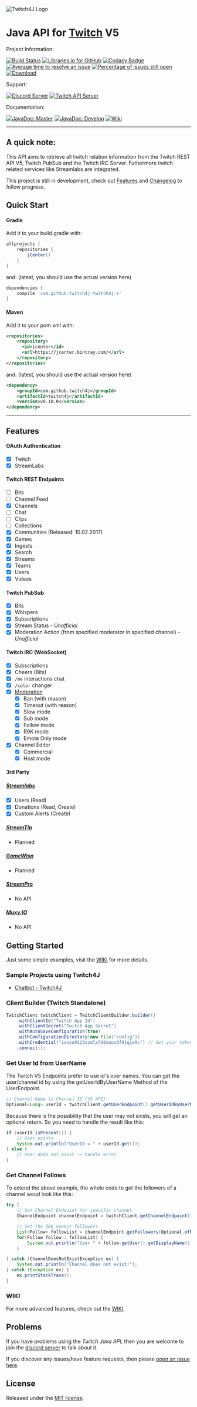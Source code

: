 ![Twitch4J Logo](docs/static_files/logo.png?raw=true)

# Java API for [Twitch](https://www.twitch.tv/) V5

Project Information:

[![Build Status](https://travis-ci.org/PhilippHeuer/twitch4j.svg?branch=master)](https://travis-ci.org/PhilippHeuer/twitch4j)
[![Libraries.io for GitHub](https://img.shields.io/librariesio/github/twitch4j/twitch4j.svg?style=flat-square)]()
[![Codacy Badge](https://api.codacy.com/project/badge/Grade/4d9f9562de194b7f8699f9adfd0c4669)](https://www.codacy.com/app/PhilippHeuer/twitch4j?utm_source=github.com&amp;utm_medium=referral&amp;utm_content=PhilippHeuer/twitch4j&amp;utm_campaign=Badge_Grade)
[![Average time to resolve an issue](http://isitmaintained.com/badge/resolution/PhilippHeuer/twitch4j.svg)](http://isitmaintained.com/project/PhilippHeuer/twitch4j "Average time to resolve an issue")
[![Percentage of issues still open](http://isitmaintained.com/badge/open/PhilippHeuer/twitch4j.svg)](http://isitmaintained.com/project/PhilippHeuer/twitch4j "Percentage of issues still open")
[![Download](https://api.bintray.com/packages/twitch4j/maven/Twitch4J/images/download.svg) ](https://bintray.com/twitch4j/maven/Twitch4J/_latestVersion)

Support:

[![Discord Server](https://discordapp.com/api/guilds/143001431388061696/embed.png?style=banner2)](https://discord.gg/FQ5vgW3)
[![Twitch API Server](https://discordapp.com/api/guilds/325552783787032576/embed.png?style=banner2)](https://discord.gg/8NXaEyV)

Documentation:

[![JavaDoc: Master](https://img.shields.io/badge/JavaDoc-Master-006400.svg?style=flat-square)](https://jitpack.io/com/github/PhilippHeuer/twitch4j/master-SNAPSHOT/javadoc/index.html)
[![JavaDoc: Develop](https://img.shields.io/badge/JavaDoc-Develop-006400.svg?style=flat-square)](https://jitpack.io/com/github/PhilippHeuer/twitch4j/develop-SNAPSHOT/javadoc/index.html)
[![Wiki](https://img.shields.io/badge/Wiki-Github-D3D3D3.svg?style=flat-square)](https://github.com/PhilippHeuer/twitch4j/wiki)

--------

## A quick note:
This API aims to retrieve all twitch relation information from the Twitch REST API V5, Twitch PubSub and the Twitch IRC Server. Futhermore twitch related services like Streamlabs are integrated.

This project is still in development, check out [Features](#features) and [Changelog](#changelog) to follow progress.

## Quick Start

#### Gradle
Add it to your build.gradle with:
```gradle
allprojects {
    repositories {
        jCenter()
    }
}
```
and: (latest, you should use the actual version here)

```gradle
dependencies {
    compile 'com.github.twitch4j:twitch4j:+'
}
```

#### Maven
Add it to your pom.xml with:
```xml
<repositories>
    <repository>
      <id>jcenter</id>
      <url>https://jcenter.bintray.com/</url>
    </repository>
</repositories>
```
and: (latest, you should use the actual version here)

```xml
<dependency>
    <groupId>com.github.twitch4j</groupId>
    <artifactId>twitch4j</artifactId>
    <version>v0.10.0</version>
</dependency>
```

--------

## Features
#### OAuth Authentication
 - [x] Twitch
 - [x] StreamLabs
 
#### Twitch REST Endpoints
 - [ ] Bits
 - [ ] Channel Feed
 - [x] Channels
 - [ ] Chat
 - [ ] Clips
 - [ ] Collections
 - [x] Communities (Released: 10.02.2017)
 - [x] Games
 - [x] Ingests
 - [x] Search
 - [x] Streams
 - [x] Teams
 - [x] Users
 - [x] Videos

#### Twitch PubSub
 - [x] Bits
 - [x] Whispers
 - [x] Subscriptions
 - [x] Stream Status - *Unofficial*
 - [x] Moderation Action (from specified moderator in specified channel) - *Unofficial*
 
#### Twitch IRC (WebSocket)
 - [x] Subscriptions
 - [x] Cheers (Bits)
 - [x] `/me` interactions chat
 - [x] `/color` changer
 - [x] [Moderation](https://help.twitch.tv/customer/portal/articles/659095-chat-moderation-commands)
   - [x] Ban (with reason)
   - [x] Timeout (with reason)
   - [x] Slow mode
   - [x] Sub mode
   - [x] Follow mode
   - [x] R9K mode
   - [x] Emote Only mode
 - [x] Channel Editor
   - [x] Commercial
   - [x] Host mode

#### 3rd Party
##### [Streamlabs](https://streamlabs.com/)
 - [x] Users (Read)
 - [x] Donations (Read, Create)
 - [x] Custom Alerts (Create)
 
##### [StreamTip](http://streamtip.com/)
 - Planned

##### [GameWisp](https://gamewisp.com/)
 - Planned
 
##### [StreamPro](https://streampro.io/)
  - No API

##### [Muxy.IO](https://muxy.io/)
  - No API

## Getting Started
Just some simple examples, visit the [WIKI](https://github.com/PhilippHeuer/twitch4j/wiki) for more details.

### Sample Projects using Twitch4J
 - [Chatbot - Twitch4J](https://github.com/PhilippHeuer/twitch4j-chatbot)

### Client Builder (Twitch Standalone)
```java
TwitchClient twitchClient = TwitchClientBuilder.builder()
	.withClientId("Twitch App Id")
	.withClientSecret("Twitch App Secret")
	.withAutoSaveConfiguration(true)
	.withConfigurationDirectory(new File("config"))
	.withCredential("ixsxu9123xzmlx798xooa3f91q1e9c") // Get your token at: https://twitchapps.com/tmi/
	.connect();
```

### Get User Id from UserName
The Twitch V5 Endpoints prefer to use id's over names. You can get the user/channel id
by using the getUserIdByUserName Method of the UserEndpoint.
```java
// Channel Name to Channel ID (V5 API)
Optional<Long> userId = twitchClient.getUserEndpoint().getUserIdByUserName("whynabit");
```

Because there is the possibility that the user may not exists, you will get an optional return.
So you need to handle the result like this:
```java
if (userId.isPresent()) {
	// User exists
	System.out.println("UserID = " + userId.get());
} else {
	// User does not exist -> handle error
}
```

### Get Channel Follows
To extend the above example, the whole code to get the followers of a channel woud look like this:

```java
try {
	// Get Channel Endpoint for specific channel
	ChannelEndpoint channelEndpoint = twitchClient.getChannelEndpoint("channelName");

	// Get the 500 newest followers
	List<Follow> followList = channelEndpoint.getFollowers(Optional.ofNullable(500), Optional.ofNullable("desc"));
	for(Follow follow : followList) {
		System.out.println("User " + follow.getUser().getDisplayName() + " first followed at " + follow.getCreatedAt().toString());
	}

} catch (ChannelDoesNotExistException ex) {
	System.out.println("Channel does not exist!");
} catch (Exception ex) {
	ex.printStackTrace();
}
```

### WIKI
For more advanced features, check out the [WIKI](https://github.com/PhilippHeuer/twitch4j/wiki).

## Problems

If you have problems using the *Twitch Java API*, then you are welcome to join the [discord server](https://discord.gg/FQ5vgW3) to talk about it.

If you discover any issues/have feature requests, then please [open an issue here](https://github.com/PhilippHeuer/twitch4j/issues/new).

## License

Released under the [MIT license](./LICENSE).
